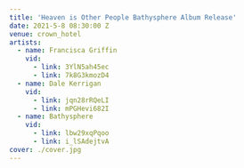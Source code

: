 ```yaml
---
title: 'Heaven is Other People Bathysphere Album Release'
date: 2021-5-8 08:30:00 Z
venue: crown_hotel
artists:
  - name: Francisca Griffin
    vid:
      - link: 3YlN5ah45ec
      - link: 7k8G3kmozD4
  - name: Dale Kerrigan
    vid:
      - link: jqn28rRQeLI
      - link: mPGHevi682I
  - name: Bathysphere
    vid:
      - link: lbw29xqPqoo
      - link: i_lSAdejtvA
cover: ./cover.jpg
---
```

